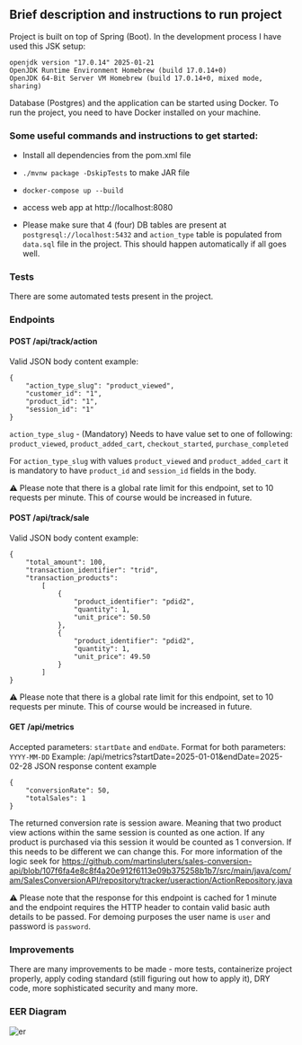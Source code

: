 
## Brief description and instructions to run project

Project is built on top of Spring (Boot). In the development process I have used this JSK setup:
```
openjdk version "17.0.14" 2025-01-21
OpenJDK Runtime Environment Homebrew (build 17.0.14+0)
OpenJDK 64-Bit Server VM Homebrew (build 17.0.14+0, mixed mode, sharing)
```
Database (Postgres) and the application can be started using Docker. 
To run the project, you need to have Docker installed on your machine.


### Some useful commands and instructions to get started:

- Install all dependencies from the pom.xml file

- `./mvnw package -DskipTests` to make JAR file 

- `docker-compose up --build`

- access web app at http://localhost:8080

- Please make sure that 4 (four) DB tables are present at `postgresql://localhost:5432` and `action_type` table is populated from `data.sql` file in the project. This should happen automatically if all goes well.


### Tests
There are some automated tests present in the project.

  
### Endpoints
#### POST /api/track/action

Valid JSON body content example:
```
{
    "action_type_slug": "product_viewed",
    "customer_id": "1",
    "product_id": "1",
    "session_id": "1"
}
```
`action_type_slug` - (Mandatory) Needs to have value set to one of following: `product_viewed`, `product_added_cart`, `checkout_started`, `purchase_completed`

For `action_type_slug` with values `product_viewed` and `product_added_cart` it is mandatory to have `product_id` and `session_id` fields in the body.

⚠️ Please note that there is a global rate limit for this endpoint, set to 10 requests per minute. This of course would be increased in future. 


#### POST /api/track/sale
Valid JSON body content example:
```
{
    "total_amount": 100,
    "transaction_identifier": "trid",
    "transaction_products": 
        [
            {
                "product_identifier": "pdid2",
                "quantity": 1,
                "unit_price": 50.50
            },
            {
                "product_identifier": "pdid2",
                "quantity": 1,
                "unit_price": 49.50
            }
        ]
}
```
⚠️ Please note that there is a global rate limit for this endpoint, set to 10 requests per minute. This of course would be increased in future. 


#### GET  /api/metrics
Accepted parameters: `startDate` and `endDate`. 
Format for both parameters: `YYYY-MM-DD`
Example: /api/metrics?startDate=2025-01-01&endDate=2025-02-28
JSON response content example
```
{
    "conversionRate": 50,
    "totalSales": 1
}
```
The returned conversion rate is session aware. Meaning that two product view actions within the same session is counted as one action. If any product is purchased via this session
it would be counted as 1 conversion.
If this needs to be different we can change this. For more information of the logic seek for https://github.com/martinsluters/sales-conversion-api/blob/107f6fa4e8c8f4a20e912f6113e09b375258b1b7/src/main/java/com/am/SalesConversionAPI/repository/tracker/useraction/ActionRepository.java

⚠️ Please note that the response for this endpoint is cached for 1 minute and the endpoint requires the HTTP header to contain valid basic auth details to be passed. 
For demoing purposes the user name is `user` and password is `password`.


### Improvements
There are many improvements to be made - more tests, containerize project properly, apply coding standard (still figuring out how to apply it), DRY code, more sophisticated security and many more. 


### EER Diagram
![er](https://github.com/user-attachments/assets/93d759de-d874-4f38-bad3-4687e3a50ee5)


